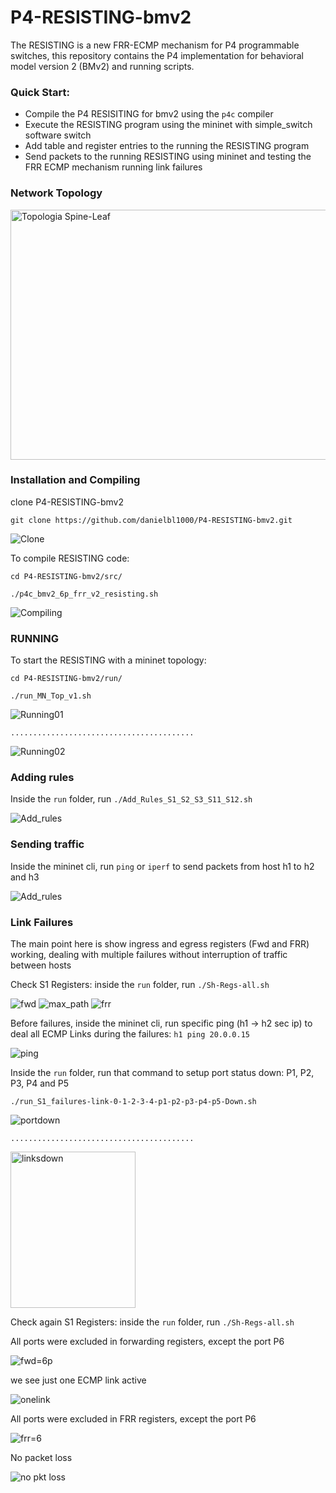 # P4-RESISTING-bmv2

The RESISTING is a new FRR-ECMP mechanism for P4 programmable switches, this repository contains the P4  implementation for behavioral model version 2 (BMv2) and running scripts.

### Quick Start:
* Compile the P4 RESISITING for bmv2 using the `p4c` compiler
* Execute the RESISTING program using the mininet with simple_switch software switch  
* Add table and register entries to the running the RESISTING program
* Send packets to the running RESISTING using mininet and testing the FRR ECMP mechanism running link failures

### Network Topology 
<img src="top-spine-leaf.jpg" alt="Topologia Spine-Leaf"  width="550" height="400"/>

### Installation and Compiling
clone P4-RESISTING-bmv2
```
git clone https://github.com/danielbl1000/P4-RESISTING-bmv2.git
```
<img src="/figs/fig01.JPG" alt="Clone">

To compile RESISTING code:
```
cd P4-RESISTING-bmv2/src/
```
```
./p4c_bmv2_6p_frr_v2_resisting.sh
```
<img src="/figs/fig02.JPG" alt="Compiling">

### RUNNING
To start the RESISTING with a mininet topology:
```
cd P4-RESISTING-bmv2/run/
```
```
./run_MN_Top_v1.sh
```
<img src="/figs/fig03.JPG" alt="Running01">

`.........................................`

<img src="/figs/fig04.JPG" alt="Running02">

### Adding rules 
Inside the `run` folder, run `./Add_Rules_S1_S2_S3_S11_S12.sh`

<img src="/figs/fig05.JPG" alt="Add_rules">

### Sending traffic 
Inside the mininet cli, run `ping` or `iperf` to send packets from host h1 to h2 and h3

<img src="/figs/fig06.JPG" alt="Add_rules">

### Link Failures

The main point here is show ingress and egress registers (Fwd and FRR) working, dealing with multiple failures without interruption of traffic between hosts 

Check S1 Registers: inside the `run` folder, run `./Sh-Regs-all.sh`

<img src="/figs/fig07.JPG" alt="fwd">
<img src="/figs/fig08.JPG" alt="max_path">
<img src="/figs/fig09.JPG" alt="frr">

Before failures, inside the mininet cli, run specific ping (h1 -> h2 sec ip) to deal all ECMP Links during the failures: `h1 ping 20.0.0.15`

<img src="/figs/fig10.JPG" alt="ping">

Inside the `run` folder, run that command to setup port status down: P1, P2, P3, P4 and P5 
```
./run_S1_failures-link-0-1-2-3-4-p1-p2-p3-p4-p5-Down.sh
```
<img src="/figs/fig12.JPG" alt="portdown">

`.........................................`

<img src="/figs/fig11.jpg" alt="linksdown" width="200" height="250"/>

Check again S1 Registers: inside the `run` folder, run `./Sh-Regs-all.sh`

All ports were excluded in forwarding registers, except the port P6

<img src="/figs/fig13.JPG" alt="fwd=6p">

we see just one ECMP link active 

<img src="/figs/fig14.JPG" alt="onelink">

All ports were excluded in FRR registers, except the port P6

<img src="/figs/fig15.JPG" alt="frr=6">

No packet loss

<img src="/figs/fig16.JPG" alt="no pkt loss">

